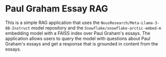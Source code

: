 # Paul Graham Essay RAG

This is a simple RAG application that uses the `NousResearch/Meta-Llama-3-8B-Instruct` model repository and the `Snowflake/snowflake-arctic-embed-m` embedding model with a FAISS index over Paul Graham's essays. The application allows users to query the model with questions about Paul Graham's essays and get a response that is grounded in content from the essays.
